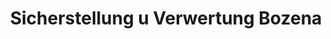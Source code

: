 ---
title: "Sicherstellung u Verwertung Bozena"
url: /muehlhausen/sicherstellung-u-verwertung-bozena/
shop: Autohaus
---